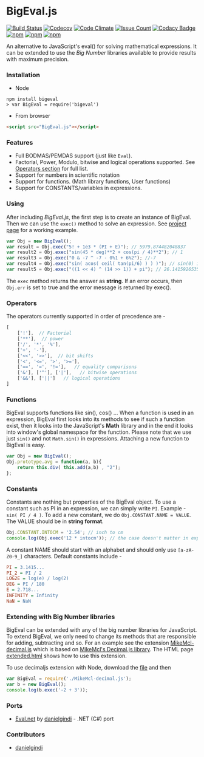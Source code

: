 # BigEval.js

[![Build Status](https://travis-ci.org/aviaryan/BigEval.js.svg?branch=master)](https://travis-ci.org/aviaryan/BigEval.js)
[![Codecov](https://img.shields.io/codecov/c/github/aviaryan/BigEval.js.svg?maxAge=2592000)](https://codecov.io/github/aviaryan/BigEval.js)
[![Code Climate](https://codeclimate.com/github/aviaryan/BigEval.js/badges/gpa.svg)](https://codeclimate.com/github/aviaryan/BigEval.js)
[![Issue Count](https://codeclimate.com/github/aviaryan/BigEval.js/badges/issue_count.svg)](https://codeclimate.com/github/aviaryan/BigEval.js)
[![Codacy Badge](https://api.codacy.com/project/badge/grade/e9e94367b8eb4952a7e0dda5c0dfdf29)](https://www.codacy.com/app/aviaryan/BigEval-js)
[![npm](https://img.shields.io/npm/v/bigeval.svg)](https://www.npmjs.com/package/bigeval)
[![npm](https://img.shields.io/npm/dm/bigeval.svg)](https://www.npmjs.com/package/bigeval)
[![npm](https://img.shields.io/npm/l/bigeval.svg)]()

An alternative to JavaScript's eval() for solving mathematical expressions. It can be extended to use the *Big Number* libraries available to provide results with maximum precision.


### Installation

* Node
```
npm install bigeval
> var BigEval = require('bigeval')
```
* From browser
```html
<script src="BigEval.js"></script>
```


### Features

* Full BODMAS/PEMDAS support (just like `Eval`).
* Factorial, Power, Modulo, bitwise and logical operations supported. See [Operators section](#operators) for full list.
* Support for numbers in scientific notation
* Support for functions. (Math library functions, User functions)
* Support for CONSTANTS/variables in expressions.


### Using

After including *BigEval.js*, the first step is to create an instance of BigEval. Then we can use the `exec()` method to solve an expression. See [project page](http://aviaryan.in/BigEval.js/index.html) for a working example.
```javascript
var Obj = new BigEval();
var result = Obj.exec("5! + 1e3 * (PI + E)"); // 5979.874482048837
var result2 = Obj.exec("sin(45 * deg)**2 + cos(pi / 4)**2"); // 1
var result3 = Obj.exec("0 & -7 ^ -7 - 0%1 + 6%2"); //-7
var result4 = Obj.exec("sin( acos( ceil( tan(pi/6) ) ) )"); // sin(0) i.e. 0
var result5 = Obj.exec("((1 << 4) ^ (14 >> 1)) + pi"); // 26.141592653589793
```
The `exec` method returns the answer as **string**. If an error occurs, then `Obj.err` is set to true and the error message is returned by exec().


### Operators

The operators currently supported in order of precedence are -
```js
[
	['!'],  // Factorial
	['**'],  // power
	['/', '*', '%'],
	['+', '-'],
	['<<', '>>'],  // bit shifts
	['<', '<=', '>', '>='],
	['==', '=', '!='],   // equality comparisons
	['&'], ['^'], ['|'],   // bitwise operations
	['&&'], ['||']   // logical operations
]
```


### Functions

BigEval supports functions like sin(), cos() ... When a function is used in an expression, BigEval first looks into its methods to see if such a function exist, then it looks into the JavaScript's **Math** library and in the end it looks into window's global namespace for the function.
Please note that we use just `sin()` and not `Math.sin()` in expressions. Attaching a new function to BigEval is easy.
```javascript
var Obj = new BigEval();
Obj.prototype.avg = function(a, b){
    return this.div( this.add(a,b) , "2");
};
```


### Constants

Constants are nothing but properties of the BigEval object. To use a constant such as PI in an expression, we can simply write `PI`. Example - `sin( PI / 4 )`.
To add a new constant, we do `Obj.CONSTANT.NAME = VALUE`. The VALUE should be in **string format**.
```js
Obj.CONSTANT.INTOCM = '2.54'; // inch to cm
console.log(Obj.exec('12 * intocm')); // the case doesn't matter in expressions
```

A constant NAME should start with an alphabet and should only use `[a-zA-Z0-9_]` characters. Default constants include -
```ini
PI = 3.1415...
PI_2 = PI / 2
LOG2E = log(e) / log(2)
DEG = PI / 180
E = 2.718...
INFINITY = Infinity
NaN = NaN
```


### Extending with Big Number libraries

BigEval can be extended with any of the big number libraries for JavaScript. To extend BigEval, we only need to change its methods that are responsible for adding, subtracting and so. For an example see the extension [MikeMcl-decimal.js](extensions/MikeMcl-decimal.js) which is based on [MikeMcl's Decimal.js library](https://github.com/MikeMcl/decimal.js). The HTML page [extended.html](http://aviaryan.github.io/BigEval.js/extended.html) shows how to use this extension.

To use decimaljs extension with Node, download the [file](extensions/MikeMcl-decimal.js) and then
```js
var BigEval = require('./MikeMcl-decimal.js');
var b = new BigEval();
console.log(b.exec('-2 + 3'));
```


### Ports

* [Eval.net](https://github.com/danielgindi/Eval.net) by [danielgindi](https://github.com/danielgindi) - .NET (C#) port


### Contributors

* [danielgindi](https://github.com/danielgindi)
